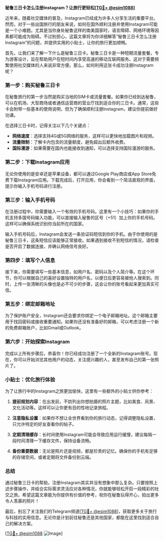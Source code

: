 **秘鲁三日卡怎么注册Instagram？让旅行更轻松[[TG💪+ @esim1088](https://t.me/s/esim1088)]**

近年来，随着社交媒体的普及，Instagram已经成为许多人分享生活的重要平台。然而，对于一些出国旅行的朋友来说，如何在国外顺利注册并使用Instagram可能是一个小难题。尤其是当你身处秘鲁这样的南美国家时，语言障碍、网络环境等因素都可能成为阻碍。不过别担心，这篇文章将为你详细解答“秘鲁三日卡怎么注册Instagram”的问题，并提供实用的小贴士，让你的旅行更加顺畅。

首先，让我们来了解一下什么是秘鲁三日卡。秘鲁三日卡是一种短期流量套餐，专为游客设计，旨在帮助用户在短时间内享受高速的移动互联网服务。这对于需要频繁使用社交媒体的人来说非常方便。那么，如何利用这张卡成功注册Instagram呢？

### **第一步：购买秘鲁三日卡**
在秘鲁旅行的第一步当然是购买当地的SIM卡或流量套餐。如果你已经到达秘鲁，可以在机场、大型商场或者通信运营商的营业厅找到适合你的三日卡。通常，这些卡会附带一些基本的使用说明，但为了确保顺利注册Instagram，建议你提前做好功课。

在选择三日卡时，记得关注以下几个关键点：
- **网络速度**：选择支持4G或5G网络的服务，这样可以更快地加载图片和视频。
- **流量限制**：了解卡内包含的流量额度，避免超出后额外收费。
- **国际漫游**：如果需要在国内也能接收到通知，可以选择支持国际漫游的服务。

### **第二步：下载Instagram应用**
无论你使用的是安卓还是苹果设备，都可以通过Google Play商店或App Store免费下载Instagram应用。下载完成后，打开应用，你会看到一个简洁直观的界面，提示你输入手机号码进行注册。

### **第三步：输入手机号码**
在注册过程中，你需要输入一个有效的手机号码。这里有一个小技巧：如果你的手机支持多国号码输入功能，可以直接输入秘鲁的区号（+51）加上你的手机号码。这样可以确保系统识别你当前所在的国家。

输入手机号码后，Instagram会发送一条验证码短信到你的手机。由于你使用的是秘鲁三日卡，这条短信应该能够正常接收。如果遇到接收不到短信的情况，请检查是否开启了数据连接，并确认网络信号良好。

### **第四步：填写个人信息**
接下来，你需要填写一些基本信息，如用户名、密码以及个人简介等。在这个环节，你可以根据自己的喜好设置独特的用户名，以便日后更容易被他人搜索到。同时，上传一张清晰的头像也是必不可少的步骤，这会让你的账号看起来更加真实可信。

### **第五步：绑定邮箱地址**
为了保护账户安全，Instagram还会要求你绑定一个电子邮箱地址。这个邮箱主要用于找回密码或接收重要通知。如果你还没有准备好的邮箱，可以考虑注册一个新的免费邮箱账户，比如Gmail或Outlook。

### **第六步：开始探索Instagram**
完成以上所有步骤后，恭喜你！你已经成功注册了一个全新的Instagram账号。现在，你可以开始浏览其他用户的动态，关注感兴趣的人，甚至发布自己的第一张照片了。

### **小贴士：优化旅行体验**
为了让旅行中的Instagram之旅更加愉快，这里有一些额外的小贴士供你参考：

1. **提前规划内容**：在出发前，不妨列出你想拍摄的照片主题，比如美食、风景、文化活动等。这样可以让你更有目的性地记录旅程。
   
2. **注意隐私设置**：如果你不想让全世界看到你的旅行动态，记得调整隐私设置，只允许特定的好友查看你的帖子。

3. **定期清理缓存**：长时间使用Instagram可能会导致应用运行缓慢，建议每隔一段时间清理一下缓存文件，保持设备流畅。

4. **备份重要数据**：无论是照片还是视频，都是珍贵的记忆。确保你的手机有足够的存储空间，或者定期将文件备份到云端。

### **总结**
通过秘鲁三日卡的帮助，注册Instagram其实并没有想象中那么复杂。只要按照上述步骤操作，并结合实际需求灵活应对各种情况，你就能够轻松开启一段精彩的社交之旅。希望这篇文章能为你提供有价值的参考，祝你在秘鲁玩得开心，拍出更多令人羡慕的照片！

最后，别忘了关注我们的Telegram频道[[TG💪+ @esim1088](https://t.me/s/esim1088)]，获取更多关于旅行与科技的实用信息。无论你是计划前往秘鲁还是其他国家，都能在这里找到适合自己的解决方案。

[[TG💪+ @esim1088](https://t.me/s/esim1088) ![Image](https://i.postimg.cc/4NQfJmqS/Snipaste-2025-05-13-00-14-12.png)]